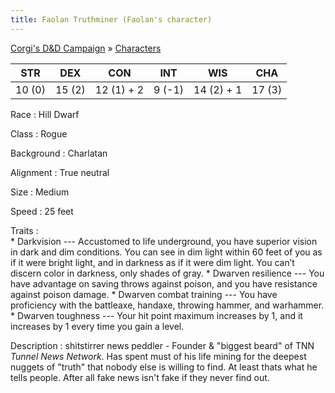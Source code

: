 ```yaml
---
title: Faolan Truthminer (Faolan's character)
---
```


[Corgi's D&D Campaign](/games/corgi) &raquo; [Characters](/games/corgi/characters)

STR    | DEX    | CON        | INT    | WIS        | CHA
-------|--------|------------|--------|------------|-------
10 (0) | 15 (2) | 12 (1) + 2 | 9 (-1) | 14 (2) + 1 | 17 (3)

Race
:   Hill Dwarf

Class
:   Rogue

Background
:   Charlatan

Alignment
:   True neutral

Size
:   Medium

Speed
:   25 feet

Traits
:  
    * Darkvision --- Accustomed to life underground, you have superior vision in dark and dim conditions. You can see in dim light within 60 feet of you as if it were bright light, and in darkness as if it were dim light. You can’t discern color in darkness, only shades of gray.
    * Dwarven resilience --- You have advantage on saving throws against poison, and you have resistance against poison damage.
    * Dwarven combat training --- You have proficiency with the battleaxe, handaxe, throwing hammer, and warhammer.
    * Dwarven toughness --- Your hit point maximum increases by 1, and it increases by 1  every time you gain a level.

Description
:   shitstirrer news peddler - Founder & "biggest beard" of TNN *Tunnel News Network*. Has spent must of his life mining for the deepest nuggets of "truth" that nobody else is willing to find. At least thats what he tells people. After all fake news isn't fake if they never find out.
